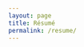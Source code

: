 ```yaml
---
layout: page
title: Résumé
permalink: /resume/
---
```


<div id="resume">
    <!--
    <header>
        <h1>Kieran Hayes</h1>
        
        <nav>
            <a href="https://github.com/khayes/" target="_blank">
                <svg><use xlink:href="{{ '/assets/icons.svg#printer' | relative_url }}"></use></svg> Print
            </a>
            <a href="https://github.com/khayes/" target="_blank">
                <svg><use xlink:href="{{ '/assets/icons.svg#download' | relative_url }}"></use></svg> Download
            </a>
        </nav>
    </header>
    -->
    <section id="skills">
        <h3>Skills</h3>
        <dl class="left-column">
            <dt>Languages & Frameworks</dt>
            <dd>C#</dd>
            <dd>.NET Framework, .NET Core, .NET Standard</dd>
            <dd>ASP.NET, ASP.NET Core</dd>
            <dd>Lua</dd>
        </dl>
        <dl class="right-column">
            <dt>Software Delivery</dt>
            <dd>Git</dd>
            <dd>Docker, Kubernetes, Helm</dd>
            <dd>MSBuild</dd>
            <dd>Octopus Deploy</dd>
        </dl>
        <dl class="left-column">
            <dt>Backend Skills</dt>
            <dd><abbr title="Windows Communication Foundation">WCF</abbr></dd>
            <dd>Windows Server, IIS</dd>
            <dd>SQL Server, MySQL, Couchbase</dd>
            <dd>RabbitMQ</dd>
        </dl>
        <dl class="right-column">
            <dt>Frontend Skills</dt>
            <dd>JavaScript, TypeScript</dd>
            <dd>HTML</dd>
            <dd>CSS, SASS, LESS</dd>
            <dd>Adobe Photoshop</dd>
            <dd><abbr title="Windows Presentation Foundation">WPF</abbr> (Prism)</dd>
        </dl>
        <dl class="left-column">
            <dt>People Skills</dt>
            <dd>Experienced in high pressure operations environments.</dd>
            <dd>Proven ability to tutor and mentor.</dd>
            <dd>Seasoned in customer service and support.</dd>
        </dl>
    </section>
    <section>
        <h3>Experience</h3>
        <article class="blizzard-entertainment">
            <hgroup>
                <h5>Software Engineer</h5>
                <h6>March 2017 - December 2018</h6>
            </hgroup>
            <ul>
                <li>Identified and resolved GDPR compliance needs for global customer support applications & systems.</li>
                <li>Drove and guided the adoption of .NET Core & Docker to meet departmental goal of cloud ready applications.</li>
                <li>Developed continous deployment worflow and systems for MySQL databases.</li>
            </ul>
        </article>
        <article class="blizzard-entertainment">
            <hgroup>
                <h5>Associate Software Engineer</h5>
                <h6>September 2015 - March 2017</h6>
            </hgroup>
            <ul>
                <li>Improved the performance of the primary customer support application, ensuring critical operations all performed within 3 seconds globally.<br/>
                This entailed working with a range of technologies such as ASP.NET, WCF, WPF, WinForms, AngularJS, MySQL, Oracle, RabbitMQ & Couchbase.</li>
                <li>Served as a regular on-call engineer ensuring 99.99% availability of applications & systems globally.</li>
                <li>Analyzed and removed redudant systems within a large critical legacy application.</li>
            </ul>
        </article>
        <article class="blizzard-entertainment">
            <hgroup>
                <h5>Tools Developer</h5>
                <h6>November 2012 - September 2015</h6>
            </hgroup>
            <ul>
                <li>Created real time operational reporting systems using ASP.NET, SignalR, SQL Server and Angular JS.</li>
                <li>Conceived and developed ASP.NET, XML and LUA based tooling to allow the training department to deliver training materials in-game.</li>
                <li>Built a content management system using WPF, WCF and SQL Server to allow customer support to notify customers of urgent events.</li>
                <li>Engineered a chat bot for World of Warcraft, that would allow new players to request immediate help from a Game Master.</li>
            </ul>
        </article>
        <article class="blizzard-entertainment">
            <hgroup>
                <h5>Customer Support Representative</h5>
                <h6>December 2007 - December 2012</h6>
            </hgroup>
            <ul>
                <li>Provided technical support for players, most notable for "World of Warcraft".</li>
                <li>Contributed to on-boarding and mentoring of new hires, to a rather unique customer service role.</li>
                <li>Identified inefficiencies in customer support workflows, and developed tools to improve speed of resolution for customers.</li> 
            </ul>
        </article>
    </section>
    <section id="education">
        <h3>Education</h3>
        <article class="btech">
            <hgroup>
                <h5>BTECH Higher National Diploma in Multimedia & Web Design</h5>
                <h6>2001 - 2003, Bray Institute of Further Education</h6>
            </hgroup>
            <ul>
                <li>Graduated with distinctions.</li>
                <li>Awarded "Student of the Year" upon graduation</li>
                <li>Responsible for the creation of the graphics and animations for the college's annual fashion show.</li>
            </ul>
        </article>
    </section>
    <section>
        <h3>Honors & Awards</h3>
        <article class="ccma">
            <hgroup>
                <h5>CCMA - Best Training Programme</h5>
                <h6>November 2014, CCMA Ireland</h6>
            </hgroup>
            <ul>
                <li>Developed the concept and tooling that awarded Blizzard Entertainment the 2014 <a href="https://ccma.ie/" target="_blank">CCMA</a> award for "Best Training Programme".</li>
            </ul>
        </article>
        <article class="blizzard-entertainment">
            <hgroup>
                <h5>Recognize Award</h5>
                <h6>July 2013, Blizzard Entertainment</h6>
            </hgroup>
            <ul>
                <li>Created global real time dashboard to consolidate statistics from multiple internal and external contact centre systems.</li>
            </ul>
        </article>
        <article class="blizzard-entertainment">
            <hgroup>
                <h5>Global Hackathon Finalist</h5>
                <h6>December 2018, Blizzard Entertainment</h6>
            </hgroup>
            <ul>
                <li>Built a bridge to allow "World of Warcraft" AddOns to submit data to Elasticsearch.</li>
            </ul>
        </article>
    </section>
</div>